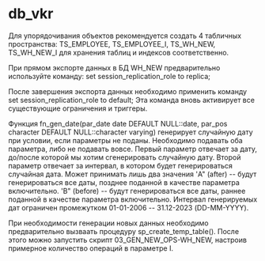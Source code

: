 # db_vkr

Для упорядочивания объектов рекомендуется создать 4 табличных пространства: TS_EMPLOYEE, TS_EMPLOYEE_I, TS_WH_NEW, TS_WH_NEW_I для хранения таблиц и индексов соответственно.

При прямом экспорте данных в БД WH_NEW предварительно используйте команду: set session_replication_role to replica;

После завершения экспорта данных необходимо применить команду set session_replication_role to default;
Эта команда вновь активирует все существующие ограничения и триггеры.

Функция fn_gen_date(par_date date DEFAULT NULL::date, 
                    par_pos character DEFAULT NULL::character varying)
генерирует случайную дату при условии, если параметры не поданы. Необходимо подавать оба параметра, либо не подавать вовсе. 
Первый параметр отвечает за дату, до/после которой мы хотим сгенерировать случайную дату. 
Второй параметр отвечает за интервал, в котором будет генерироваться случайная дата. Может принимать лишь два значения 'A" (after) -- будут генерироваться все даты, позднее поданной в качестве параметра включительно.
                                                                                                                       'B" (before) -- будут генерироваться все даты, раннее поданной в качестве параметра включительно.
Интервал генерируемых дат ограничен промежутком 01-01-2006 -- 31.12-2023 (DD-MM-YYYY).


При необходимости генерации новых данных необходимо предварительно вызваать процедуру sp_create_temp_table(). После этого можно запустить скрипт 03_GEN_NEW_OPS-WH_NEW, настроив примерное количество операций в параметре I.

